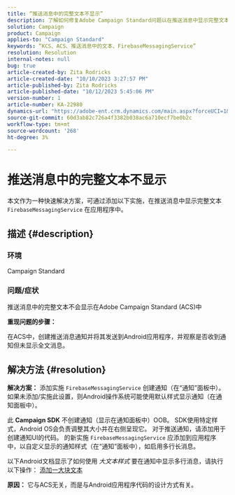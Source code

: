 ```yaml
---
title: “推送消息中的完整文本不显示”
description: 了解如何修复Adobe Campaign Standard问题以在推送消息中显示完整文本。 在应用程序中添加FirebaseMessagingService的实施。
solution: Campaign
product: Campaign
applies-to: "Campaign Standard"
keywords: “KCS、ACS、推送消息中的文本、FirebaseMessagingService”
resolution: Resolution
internal-notes: null
bug: true
article-created-by: Zita Rodricks
article-created-date: "10/10/2023 3:27:57 PM"
article-published-by: Zita Rodricks
article-published-date: "10/12/2023 5:45:06 PM"
version-number: 1
article-number: KA-22980
dynamics-url: "https://adobe-ent.crm.dynamics.com/main.aspx?forceUCI=1&pagetype=entityrecord&etn=knowledgearticle&id=4c315395-8167-ee11-9ae7-6045bd006b25"
source-git-commit: 60d3ab82c726a4f3382b038ac6a710ecf7be0b2c
workflow-type: tm+mt
source-wordcount: '268'
ht-degree: 3%

---
```


# 推送消息中的完整文本不显示


本文作为一种快速解决方案，可通过添加以下实施，在推送消息中显示完整文本 `FirebaseMessagingService` 在应用程序中。

## 描述 {#description}


### <b>环境</b>

Campaign Standard



### <b>问题/症状</b>

推送消息中的完整文本不会显示在Adobe Campaign Standard (ACS)中



<b>重现问题的步骤：</b>

在ACS中，创建推送消息通知并将其发送到Android应用程序，并观察是否收到通知但未显示全文消息。


## 解决方法 {#resolution}

<b>解决方案：</b>
添加实施 `FirebaseMessagingService` 创建通知（在“通知”面板中）。 如果未添加/实施此设置，则Android操作系统可能使用默认样式显示通知（在通知面板中）。

此 <b>Campaign SDK</b> 不创建通知（显示在通知面板中）OOB。 SDK使用特定样式，Android OS会负责调整其大小并在右侧呈现它。 对于推送通知，请添加用于创建通知UI的代码。 的新实施 `FirebaseMessagingService` 应添加到应用程序中，以自定义显示的通知样式（在“通知”面板中），如启用多行长消息。



以下Android文档显示了如何使用 *大文本样式* 要在通知中显示多行消息，请执行以下操作：
[添加一大块文本](https://developer.android.com/develop/ui/views/notifications/expanded#large-style)


<b>原因：</b>
它与ACS无关，而是与Android应用程序代码的设计方式有关。
